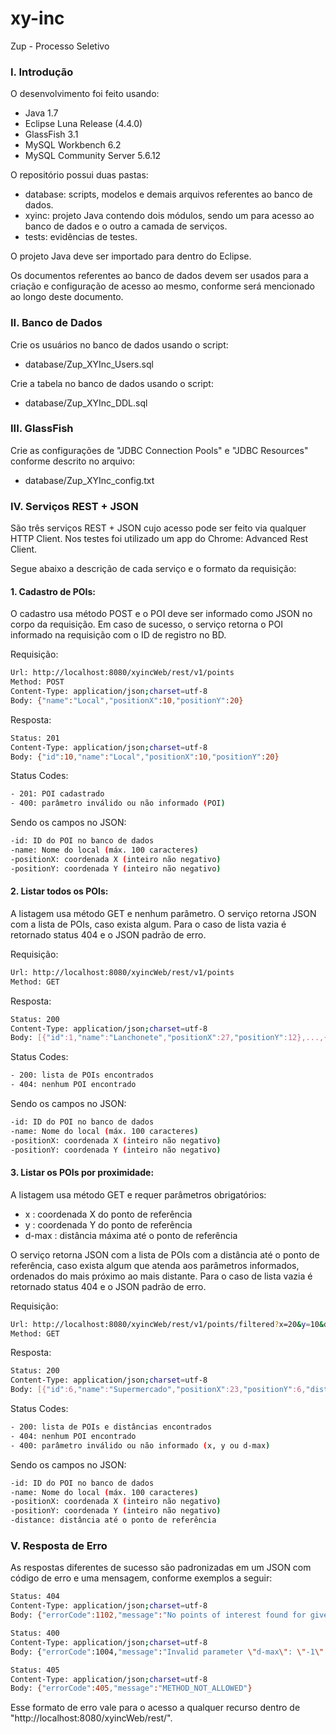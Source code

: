 # xy-inc
Zup - Processo Seletivo

### I. Introdução

O desenvolvimento foi feito usando:

- Java 1.7
- Eclipse Luna Release (4.4.0)
- GlassFish 3.1
- MySQL Workbench 6.2
- MySQL Community Server 5.6.12

O repositório possui duas pastas:

- database: scripts, modelos e demais arquivos referentes ao banco de dados.
- xyinc: projeto Java contendo dois módulos, sendo um para acesso ao banco de dados e o outro a camada de serviços.
- tests: evidências de testes.

O projeto Java deve ser importado para dentro do Eclipse.

Os documentos referentes ao banco de dados devem ser usados para a criação e configuração de acesso ao mesmo, conforme será mencionado ao longo deste documento.

### II. Banco de Dados

Crie os usuários no banco de dados usando o script:

- database/Zup_XYInc_Users.sql

Crie a tabela no banco de dados usando o script:

- database/Zup_XYInc_DDL.sql

### III. GlassFish

Crie as configurações de "JDBC Connection Pools" e "JDBC Resources" conforme descrito no arquivo:

- database/Zup_XYInc_config.txt

### IV. Serviços REST + JSON

São três serviços REST + JSON cujo acesso pode ser feito via qualquer HTTP Client. Nos testes foi utilizado um app do Chrome: Advanced Rest Client.

Segue abaixo a descrição de cada serviço e o formato da requisição:

#### 1. Cadastro de POIs:

O cadastro usa método POST e o POI deve ser informado como JSON no corpo da requisição.
Em caso de sucesso, o serviço retorna o POI informado na requisição com o ID de registro no BD.

Requisição:
```sh
Url: http://localhost:8080/xyincWeb/rest/v1/points
Method: POST
Content-Type: application/json;charset=utf-8
Body: {"name":"Local","positionX":10,"positionY":20}
```
Resposta:
```sh
Status: 201
Content-Type: application/json;charset=utf-8
Body: {"id":10,"name":"Local","positionX":10,"positionY":20}
```
Status Codes:
```sh
- 201: POI cadastrado
- 400: parâmetro inválido ou não informado (POI)
```
Sendo os campos no JSON:
```sh
-id: ID do POI no banco de dados
-name: Nome do local (máx. 100 caracteres)
-positionX: coordenada X (inteiro não negativo)
-positionY: coordenada Y (inteiro não negativo)
```

#### 2. Listar todos os POIs:

A listagem usa método GET e nenhum parâmetro.
O serviço retorna JSON com a lista de POIs, caso exista algum.
Para o caso de lista vazia é retornado status 404 e o JSON padrão de erro.

Requisição:
```sh
Url: http://localhost:8080/xyincWeb/rest/v1/points
Method: GET
```
Resposta:
```sh
Status: 200
Content-Type: application/json;charset=utf-8
Body: [{"id":1,"name":"Lanchonete","positionX":27,"positionY":12},...,{"id":10,"name":"Park","positionX":58,"positionY":56}]
```
Status Codes:
```sh
- 200: lista de POIs encontrados
- 404: nenhum POI encontrado
```
Sendo os campos no JSON:
```sh
-id: ID do POI no banco de dados
-name: Nome do local (máx. 100 caracteres)
-positionX: coordenada X (inteiro não negativo)
-positionY: coordenada Y (inteiro não negativo)
```

#### 3. Listar os POIs por proximidade:

A listagem usa método GET e requer parâmetros obrigatórios:

- x : coordenada X do ponto de referência
- y : coordenada Y do ponto de referência
- d-max : distância máxima até o ponto de referência

O serviço retorna JSON com a lista de POIs com a distância até o ponto de referência, caso exista algum que atenda aos parâmetros informados, ordenados do mais próximo ao mais distante.
Para o caso de lista vazia é retornado status 404 e o JSON padrão de erro.

Requisição:
```sh
Url: http://localhost:8080/xyincWeb/rest/v1/points/filtered?x=20&y=10&d-max=10
Method: GET
```
Resposta:
```sh
Status: 200
Content-Type: application/json;charset=utf-8
Body: [{"id":6,"name":"Supermercado","positionX":23,"positionY":6,"distance":5.0},...,{"id":5,"name":"Pub","positionX":12,"positionY":8,"distance":8.2}]
```
Status Codes:
```sh
- 200: lista de POIs e distâncias encontrados
- 404: nenhum POI encontrado
- 400: parâmetro inválido ou não informado (x, y ou d-max)
```
Sendo os campos no JSON:
```sh
-id: ID do POI no banco de dados
-name: Nome do local (máx. 100 caracteres)
-positionX: coordenada X (inteiro não negativo)
-positionY: coordenada Y (inteiro não negativo)
-distance: distância até o ponto de referência
```

### V. Resposta de Erro

As respostas diferentes de sucesso são padronizadas em um JSON com código de erro e uma mensagem, conforme exemplos a seguir:
```sh
Status: 404
Content-Type: application/json;charset=utf-8
Body: {"errorCode":1102,"message":"No points of interest found for given parameters (x: 100, y: 115, d-max: 1)"}
```
```sh
Status: 400
Content-Type: application/json;charset=utf-8
Body: {"errorCode":1004,"message":"Invalid parameter \"d-max\": \"-1\" (Invalid value)"}
```
```sh
Status: 405
Content-Type: application/json;charset=utf-8
Body: {"errorCode":405,"message":"METHOD_NOT_ALLOWED"}
```
Esse formato de erro vale para o acesso a qualquer recurso dentro de "http://localhost:8080/xyincWeb/rest/".

